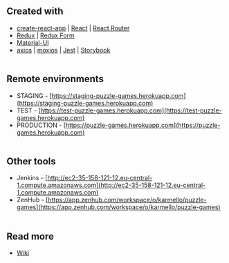 ## Created with
* [create-react-app](https://github.com/facebook/create-react-app) | [React](https://reactjs.org) | [React Router](https://reacttraining.com/react-router)
* [Redux](https://redux.js.org) | [Redux Form](https://redux-form.com/7.3.0)
* [Material-UI](https://material-ui-next.com)
* [axios](https://github.com/axios/axios) | [moxios](https://github.com/axios/moxios) | [Jest](https://facebook.github.io/jest) | [Storybook](https://storybook.js.org)
<br /><br />
## Remote environments
* STAGING - [https://staging-puzzle-games.herokuapp.com](https://staging-puzzle-games.herokuapp.com)
* TEST - [https://test-puzzle-games.herokuapp.com](https://test-puzzle-games.herokuapp.com)
* PRODUCTION - [https://puzzle-games.herokuapp.com](https://puzzle-games.herokuapp.com)
<br /><br />
## Other tools
* Jenkins - [http://ec2-35-158-121-12.eu-central-1.compute.amazonaws.com](http://ec2-35-158-121-12.eu-central-1.compute.amazonaws.com)
* ZenHub - [https://app.zenhub.com/workspace/o/karmello/puzzle-games](https://app.zenhub.com/workspace/o/karmello/puzzle-games)
<br /><br />
## Read more
* [Wiki](https://github.com/Karmello/puzzle-games/wiki)
